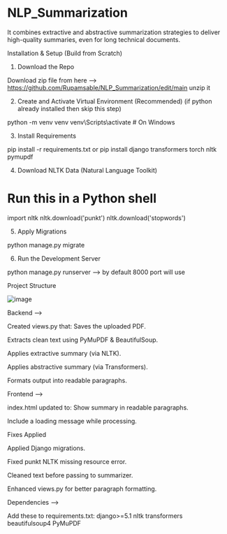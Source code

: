 # NLP_Summarization

It combines extractive and abstractive summarization strategies to deliver high-quality summaries, even for long technical documents.

Installation & Setup (Build from Scratch)

1. Download the Repo

Download zip file from here --> https://github.com/Rupamsable/NLP_Summarization/edit/main
unzip it

2. Create and Activate Virtual Environment (Recommended) (if python already installed then skip this step)

python -m venv venv
venv\Scripts\activate  # On Windows

3. Install Requirements

pip install -r requirements.txt or pip install django transformers torch nltk pymupdf

4. Download NLTK Data (Natural Language Toolkit)

# Run this in a Python shell 
import nltk
nltk.download('punkt')
nltk.download('stopwords')

5. Apply Migrations

python manage.py migrate

6. Run the Development Server

python manage.py runserver --> by default 8000 port will use

Project Structure

![image](https://github.com/user-attachments/assets/6855e45f-8999-4a04-b8f8-8bcdd6fffa41)


Backend -->

Created views.py that: Saves the uploaded PDF.

Extracts clean text using PyMuPDF & BeautifulSoup.

Applies extractive summary (via NLTK).

Applies abstractive summary (via Transformers).

Formats output into readable paragraphs.

Frontend -->

index.html updated to: Show summary in readable paragraphs.

Include a loading message while processing.

Fixes Applied

Applied Django migrations.

Fixed punkt NLTK missing resource error.

Cleaned text before passing to summarizer.

Enhanced views.py for better paragraph formatting.

Dependencies -->

Add these to requirements.txt:
django>=5.1
nltk
transformers
beautifulsoup4
PyMuPDF
